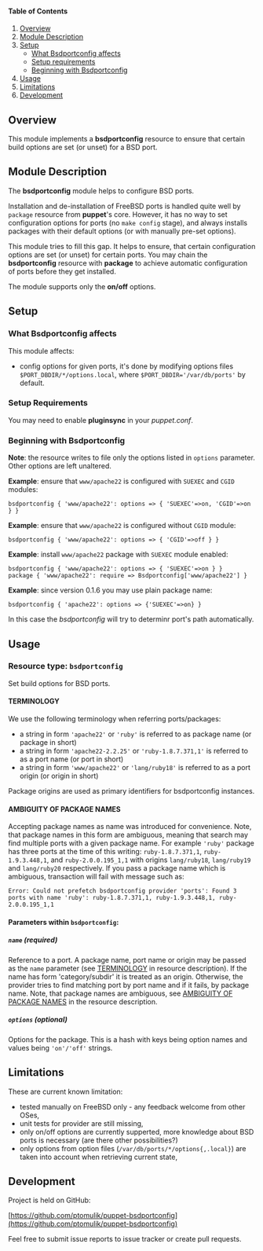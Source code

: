 #### Table of Contents

1. [Overview](#overview)
2. [Module Description](#module-description)
3. [Setup](#setup)
    * [What Bsdportconfig affects](#what-bsdportconfig-affects)
    * [Setup requirements](#setup-requirements)
    * [Beginning with Bsdportconfig](#beginning-with-bsdportconfig)
4. [Usage](#usage)
5. [Limitations](#limitations)
6. [Development](#development)

## Overview

This module implements a **bsdportconfig** resource to ensure that certain
build options are set (or unset) for a BSD port.

## Module Description

The **bsdportconfig** module helps to configure BSD ports.

Installation and de-installation of FreeBSD ports is handled quite well by
`package` resource from **puppet**'s core. However, it has no way to
set configuration options for ports (no `make config` stage), and always
installs packages with their default options (or with manually pre-set
options).

This module tries to fill this gap. It helps to ensure, that certain
configuration options are set (or unset) for certain ports. You may chain the
**bsdportconfig** resource with **package** to achieve automatic configuration
of ports before they get installed.

The module supports only the **on/off** options.

## Setup

### What Bsdportconfig affects

This module affects:

* config options for given ports, it's done by modifying options files
  `$PORT_DBDIR/*/options.local`, where `$PORT_DBDIR='/var/db/ports'` by default.

### Setup Requirements

You may need to enable **pluginsync** in your *puppet.conf*.

### Beginning with Bsdportconfig

**Note**: the resource writes to file only the options listed in `options`
parameter. Other options are left unaltered.

**Example**: ensure that `www/apache22` is configured with `SUEXEC` and `CGID`
modules:

    bsdportconfig { 'www/apache22': options => { 'SUEXEC'=>on, 'CGID'=>on } }

**Example**: ensure that `www/apache22` is configured without `CGID` module:

    bsdportconfig { 'www/apache22': options => { 'CGID'=>off } }

**Example**: install `www/apache22` package with `SUEXEC` module enabled:

    bsdportconfig { 'www/apache22': options => { 'SUEXEC'=>on } }
    package { 'www/apache22': require => Bsdportconfig['www/apache22'] }

**Example**: since version 0.1.6 you may use plain package name:

    bsdportconfig { 'apache22': options => {'SUEXEC'=>on} }

In this case the *bsdportconfig* will try to determinr port's path automatically.

## Usage

### Resource type: `bsdportconfig`

Set build options for BSD ports.

#### TERMINOLOGY

We use the following terminology when referring ports/packages:

  * a string in form `'apache22'` or `'ruby'` is referred to as package name
    (or package in short)
  * a string in form `'apache22-2.2.25'` or `'ruby-1.8.7.371,1'` is referred to
    as a port name (or port in short)
  * a string in form `'www/apache22'` or `'lang/ruby18'` is referred to as a
    port origin (or origin in short)

Package origins are used as primary identifiers for bsdportconfig instances.

#### AMBIGUITY OF PACKAGE NAMES

Accepting package names as name was introduced for convenience. Note, that
package names in this form are ambiguous, meaning that search may find multiple
ports with a given package name. For example `'ruby'` package has three ports
at the time of this writing: `ruby-1.8.7.371,1`, `ruby-1.9.3.448,1`, and
`ruby-2.0.0.195_1,1` with origins `lang/ruby18`, `lang/ruby19` and
`lang/ruby20` respectively. If you pass a package name which is ambiguous,
transaction will fail with message such as:

    Error: Could not prefetch bsdportconfig provider 'ports': Found 3 ports with name 'ruby': ruby-1.8.7.371,1, ruby-1.9.3.448,1, ruby-2.0.0.195_1,1

#### Parameters within `bsdportconfig`:

##### `name` (required)

Reference to a port. A package name, port name or origin may be passed as the
`name` parameter (see [TERMINOLOGY](#TERMINOLOGY) in resource description). If
the name has form 'category/subdir' it is treated as an origin. Otherwise, the
provider tries to find matching port by port name and if it fails, by package
name. Note, that package names are ambiguous, see [AMBIGUITY OF PACKAGE
NAMES](#ambiguity-of-package-names) in the resource description.


##### `options` (optional)

Options for the package. This is a hash with keys being option names and values
being `'on'/'off'` strings.

## Limitations

These are current known limitation:

  * tested manually on FreeBSD only - any feedback welcome from other OSes,
  * unit tests for provider are still missing,
  * only on/off options are currently supperted, more knowledge about BSD ports
    is necessary (are there other possibilities?)
  * only options from option files (`/var/db/ports/*/options{,.local}`) are
    taken into account when retrieving current state, 

## Development

Project is held on GitHub:

[https://github.com/ptomulik/puppet-bsdportconfig](https://github.com/ptomulik/puppet-bsdportconfig)

Feel free to submit issue reports to issue tracker or create pull requests.
